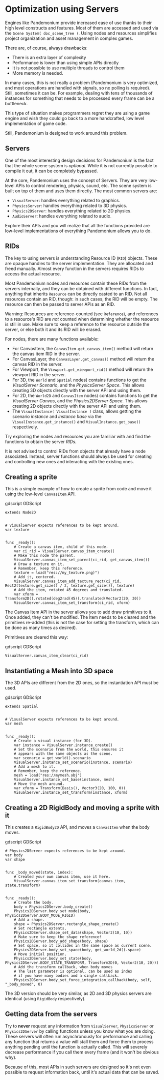 

# Optimization using Servers

Engines like Pandemonium provide increased ease of use thanks to their high level constructs and features.
Most of them are accessed and used via the `Scene System( doc_scene_tree )`. Using nodes and
resources simplifies project organization and asset management in complex games.

There are, of course, always drawbacks:

* There is an extra layer of complexity
* Performance is lower than using simple APIs directly
* It is not possible to use multiple threads to control them
* More memory is needed.

In many cases, this is not really a problem (Pandemonium is very optimized, and most operations are handled
with signals, so no polling is required). Still, sometimes it can be. For example, dealing with
tens of thousands of instances for something that needs to be processed every frame can be a bottleneck.

This type of situation makes programmers regret they are using a game engine and wish they could go
back to a more handcrafted, low level implementation of game code.

Still, Pandemonium is designed to work around this problem.

## Servers

One of the most interesting design decisions for Pandemonium is the fact that the whole scene system is
*optional*. While it is not currently possible to compile it out, it can be completely bypassed.

At the core, Pandemonium uses the concept of Servers. They are very low-level APIs to control
rendering, physics, sound, etc. The scene system is built on top of them and uses them directly.
The most common servers are:

* `VisualServer`: handles everything related to graphics.
* `PhysicsServer`: handles everything related to 3D physics.
* `Physics2DServer`: handles everything related to 2D physics.
* `AudioServer`: handles everything related to audio.

Explore their APIs and you will realize that all the functions provided are low-level
implementations of everything Pandemonium allows you to do.

## RIDs

The key to using servers is understanding Resource ID (`RID`) objects. These are opaque
handles to the server implementation. They are allocated and freed manually. Almost every
function in the servers requires RIDs to access the actual resource.

Most Pandemonium nodes and resources contain these RIDs from the servers internally, and they can
be obtained with different functions. In fact, anything that inherits `Resource`
can be directly casted to an RID. Not all resources contain an RID, though: in such cases, the RID will be empty. The resource can then be passed to server APIs as an RID.

Warning:
  Resources are reference-counted (see `Reference`), and
              references to a resource's RID are *not* counted when determining whether
              the resource is still in use. Make sure to keep a reference to the resource
              outside the server, or else both it and its RID will be erased.

For nodes, there are many functions available:

* For CanvasItem, the `CanvasItem.get_canvas_item()`
  method will return the canvas item RID in the server.
* For CanvasLayer, the `CanvasLayer.get_canvas()`
  method will return the canvas RID in the server.
* For Viewport, the `Viewport.get_viewport_rid()`
  method will return the viewport RID in the server.
* For 3D, the `World`
  and `Spatial` nodes)
  contains functions to get the *VisualServer Scenario*, and the *PhysicsServer Space*. This
  allows creating 3D objects directly with the server API and using them.
* For 2D, the `World2D`
  and `CanvasItem` nodes)
  contains functions to get the *VisualServer Canvas*, and the *Physics2DServer Space*. This
  allows creating 2D objects directly with the server API and using them.
* The `VisualInstance( VisualInstance )` class, allows getting the scenario *instance* and
  *instance base* via the `VisualInstance.get_instance()`
  and `VisualInstance.get_base()` respectively.

Try exploring the nodes and resources you are familiar with and find the functions to obtain the server *RIDs*.

It is not advised to control RIDs from objects that already have a node associated. Instead, server
functions should always be used for creating and controlling new ones and interacting with the existing ones.

## Creating a sprite

This is a simple example of how to create a sprite from code and move it using the low-level
`CanvasItem` API.

gdscript GDScript


```
extends Node2D


# VisualServer expects references to be kept around.
var texture


func _ready():
    # Create a canvas item, child of this node.
    var ci_rid = VisualServer.canvas_item_create()
    # Make this node the parent.
    VisualServer.canvas_item_set_parent(ci_rid, get_canvas_item())
    # Draw a texture on it.
    # Remember, keep this reference.
    texture = load("res://my_texture.png)")
    # Add it, centered.
    VisualServer.canvas_item_add_texture_rect(ci_rid, Rect2(texture.get_size() / 2, texture.get_size()), texture)
    # Add the item, rotated 45 degrees and translated.
    var xform = Transform2D().rotated(deg2rad(45)).translated(Vector2(20, 30))
    VisualServer.canvas_item_set_transform(ci_rid, xform)
```

The Canvas Item API in the server allows you to add draw primitives to it. Once added, they can't be modified.
The Item needs to be cleared and the primitives re-added (this is not the case for setting the transform,
which can be done as many times as desired).

Primitives are cleared this way:

gdscript GDScript

```
VisualServer.canvas_item_clear(ci_rid)
```

## Instantiating a Mesh into 3D space

The 3D APIs are different from the 2D ones, so the instantiation API must be used.

gdscript GDScript

```
extends Spatial


# VisualServer expects references to be kept around.
var mesh


func _ready():
    # Create a visual instance (for 3D).
    var instance = VisualServer.instance_create()
    # Set the scenario from the world, this ensures it
    # appears with the same objects as the scene.
    var scenario = get_world().scenario
    VisualServer.instance_set_scenario(instance, scenario)
    # Add a mesh to it.
    # Remember, keep the reference.
    mesh = load("res://mymesh.obj")
    VisualServer.instance_set_base(instance, mesh)
    # Move the mesh around.
    var xform = Transform(Basis(), Vector3(20, 100, 0))
    VisualServer.instance_set_transform(instance, xform)
```

## Creating a 2D RigidBody and moving a sprite with it

This creates a `RigidBody2D` API,
and moves a `CanvasItem` when the body moves.

gdscript GDScript

```
# Physics2DServer expects references to be kept around.
var body
var shape


func _body_moved(state, index):
    # Created your own canvas item, use it here.
    VisualServer.canvas_item_set_transform(canvas_item, state.transform)


func _ready():
    # Create the body.
    body = Physics2DServer.body_create()
    Physics2DServer.body_set_mode(body, Physics2DServer.BODY_MODE_RIGID)
    # Add a shape.
    shape = Physics2DServer.rectangle_shape_create()
    # Set rectangle extents.
    Physics2DServer.shape_set_data(shape, Vector2(10, 10))
    # Make sure to keep the shape reference!
    Physics2DServer.body_add_shape(body, shape)
    # Set space, so it collides in the same space as current scene.
    Physics2DServer.body_set_space(body, get_world_2d().space)
    # Move initial position.
    Physics2DServer.body_set_state(body, Physics2DServer.BODY_STATE_TRANSFORM, Transform2D(0, Vector2(10, 20)))
    # Add the transform callback, when body moves
    # The last parameter is optional, can be used as index
    # if you have many bodies and a single callback.
    Physics2DServer.body_set_force_integration_callback(body, self, "_body_moved", 0)
```

The 3D version should be very similar, as 2D and 3D physics servers are identical (using
`RigidBody` respectively).

## Getting data from the servers

Try to **never** request any information from `VisualServer`, `PhysicsServer` or `Physics2DServer`
by calling functions unless you know what you are doing. These servers will often run asynchronously
for performance and calling any function that returns a value will stall them and force them to process
anything pending until the function is actually called. This will severely decrease performance if you
call them every frame (and it won't be obvious why).

Because of this, most APIs in such servers are designed so it's not even possible to request information
back, until it's actual data that can be saved.
